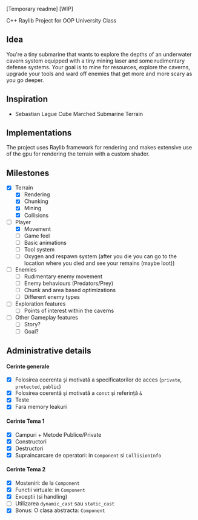 [Temporary readme] [WIP]

C++ Raylib Project for OOP University Class

## Idea
  You're a tiny submarine that wants to explore the depths of an underwater cavern system equipped with a tiny mining laser and some rudimentary defense systems. Your goal is to mine for resources, explore the caverns, upgrade your tools and ward off enemies that get more and more scary as you go deeper.

## Inspiration
- Sebastian Lague Cube Marched Submarine Terrain

## Implementations
  The project uses Raylib framework for rendering and makes extensive use of the gpu for rendering the terrain with a custom shader.

## Milestones
- [X] Terrain
  - [X] Rendering
  - [X] Chunking
  - [X] Mining
  - [X] Collisions
- [ ] Player
  - [X] Movement
  - [ ] Game feel
  - [ ] Basic animations
  - [ ] Tool system
  - [ ] Oxygen and respawn system (after you die you can go to the location where you died and see your remains (maybe loot))
- [ ] Enemies
  - [ ] Rudimentary enemy movement
  - [ ] Enemy behaviours (Predators/Prey)
  - [ ] Chunk and area based optimizations
  - [ ] Different enemy types
- [ ] Exploration features
  - [ ] Points of interest within the caverns
- [ ] Other Gameplay features
  - [ ] Story?
  - [ ] Goal?

## Administrative details
#### Cerinte generale
- [X] Folosirea coerenta și motivată a specificatorilor de acces (`private`, `protected`, `public`)
- [X] Folosirea coerentă și motivată a `const` și referință `&`
- [X] Teste
- [X] Fara memory leakuri

#### Cerinte Tema 1
- [X] Campuri + Metode Publice/Private
- [X] Constructori
- [X] Destructori
- [X] Supraincarcare de operatori: in `Component` si `CollisionInfo`

#### Cerinte Tema 2
- [X] Mosteniri: de la `Component`
- [X] Functii virtuale: in `Component`
- [X] Exceptii (si handling)
- [ ] Utilizarea `dynamic_cast` sau `static_cast`
- [X] Bonus: O clasa abstracta: `Component`

